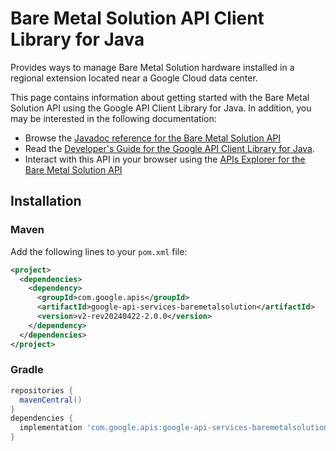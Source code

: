 # Bare Metal Solution API Client Library for Java

Provides ways to manage Bare Metal Solution hardware installed in a regional extension located near a Google Cloud data center.

This page contains information about getting started with the Bare Metal Solution API
using the Google API Client Library for Java. In addition, you may be interested
in the following documentation:

* Browse the [Javadoc reference for the Bare Metal Solution API][javadoc]
* Read the [Developer's Guide for the Google API Client Library for Java][google-api-client].
* Interact with this API in your browser using the [APIs Explorer for the Bare Metal Solution API][api-explorer]

## Installation

### Maven

Add the following lines to your `pom.xml` file:

```xml
<project>
  <dependencies>
    <dependency>
      <groupId>com.google.apis</groupId>
      <artifactId>google-api-services-baremetalsolution</artifactId>
      <version>v2-rev20240422-2.0.0</version>
    </dependency>
  </dependencies>
</project>
```

### Gradle

```gradle
repositories {
  mavenCentral()
}
dependencies {
  implementation 'com.google.apis:google-api-services-baremetalsolution:v2-rev20240422-2.0.0'
}
```

[javadoc]: https://googleapis.dev/java/google-api-services-baremetalsolution/latest/index.html
[google-api-client]: https://github.com/googleapis/google-api-java-client/
[api-explorer]: https://developers.google.com/apis-explorer/#p/baremetalsolution/v1/

